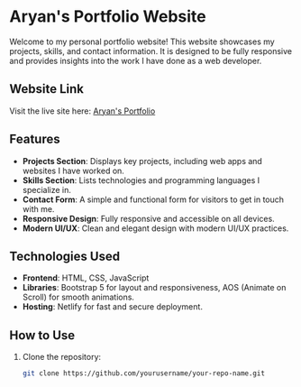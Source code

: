 # Aryan's Portfolio Website

Welcome to my personal portfolio website! This website showcases my projects, skills, and contact information. It is designed to be fully responsive and provides insights into the work I have done as a web developer.

## Website Link
Visit the live site here: [Aryan's Portfolio](https://aryanavportfolio.netlify.app/)

## Features
- **Projects Section**: Displays key projects, including web apps and websites I have worked on.
- **Skills Section**: Lists technologies and programming languages I specialize in.
- **Contact Form**: A simple and functional form for visitors to get in touch with me.
- **Responsive Design**: Fully responsive and accessible on all devices.
- **Modern UI/UX**: Clean and elegant design with modern UI/UX practices.

## Technologies Used
- **Frontend**: HTML, CSS, JavaScript
- **Libraries**: Bootstrap 5 for layout and responsiveness, AOS (Animate on Scroll) for smooth animations.
- **Hosting**: Netlify for fast and secure deployment.

## How to Use
1. Clone the repository:
   ```bash
   git clone https://github.com/yourusername/your-repo-name.git
